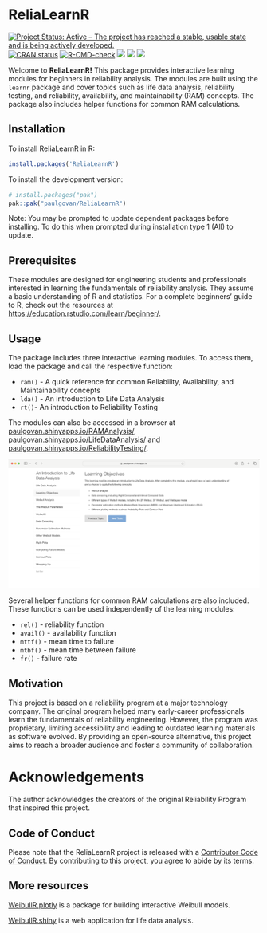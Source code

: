 
<!-- README.md is generated from README.Rmd. Please edit that file -->

# ReliaLearnR

<!-- badges: start -->

[![Project Status: Active – The project has reached a stable, usable
state and is being actively
developed.](https://www.repostatus.org/badges/latest/active.svg)](https://www.repostatus.org/#active)
[![CRAN
status](https://www.r-pkg.org/badges/version/ReliaLearnR)](https://CRAN.R-project.org/package=ReliaLearnR)
[![R-CMD-check](https://github.com/paulgovan/ReliaLearnR/actions/workflows/R-CMD-check.yaml/badge.svg)](https://github.com/paulgovan/ReliaLearnR/actions/workflows/R-CMD-check.yaml)
[![](http://cranlogs.r-pkg.org/badges/last-month/ReliaLearnR)](https://cran.r-project.org/package=ReliaLearnR)
[![](http://cranlogs.r-pkg.org/badges/grand-total/ReliaLearnR)](https://cran.r-project.org/package=ReliaLearnR)
[![](https://img.shields.io/badge/doi-10.32614/CRAN.package.ReliaLearnR-green.svg)](https://doi.org/10.32614/CRAN.package.ReliaLearnR)
<!-- badges: end -->

Welcome to **ReliaLearnR!** This package provides interactive learning
modules for beginners in reliability analysis. The modules are built
using the `learnr` package and cover topics such as life data analysis,
reliability testing, and reliability, availability, and maintainability
(RAM) concepts. The package also includes helper functions for common
RAM calculations.

## Installation

To install ReliaLearnR in R:

``` r
install.packages('ReliaLearnR')
```

To install the development version:

``` r
# install.packages("pak")
pak::pak("paulgovan/ReliaLearnR")
```

Note: You may be prompted to update dependent packages before
installing. To do this when prompted during installation type 1 (All) to
update.

## Prerequisites

These modules are designed for engineering students and professionals
interested in learning the fundamentals of reliability analysis. They
assume a basic understanding of R and statistics. For a complete
beginners’ guide to R, check out the resources at
<https://education.rstudio.com/learn/beginner/>.

## Usage

The package includes three interactive learning modules. To access them,
load the package and call the respective function:

- `ram()` - A quick reference for common Reliability, Availability, and
  Maintainability concepts
- `lda()` - An introduction to Life Data Analysis
- `rt()`- An introduction to Reliability Testing

The modules can also be accessed in a browser at
[paulgovan.shinyapps.io/RAMAnalysis/](https://paulgovan.shinyapps.io/RAMAnalysis/),
[paulgovan.shinyapps.io/LifeDataAnalysis/](https://paulgovan.shinyapps.io/LifeDataAnalysis/)
and
[paulgovan.shinyapps.io/ReliabilityTesting/](https://paulgovan.shinyapps.io/ReliabilityTesting/).

![](https://github.com/paulgovan/ReliaLearnR/blob/master/inst/paper/ReliaLearnR.png?raw=true)<!-- -->

Several helper functions for common RAM calculations are also included.
These functions can be used independently of the learning modules:

- `rel()` - reliability function
- `avail()` - availability function
- `mttf()` - mean time to failure
- `mtbf()` - mean time between failure
- `fr()` - failure rate

## Motivation

This project is based on a reliability program at a major technology
company. The original program helped many early-career professionals
learn the fundamentals of reliability engineering. However, the program
was proprietary, limiting accessibility and leading to outdated learning
materials as software evolved. By providing an open-source alternative,
this project aims to reach a broader audience and foster a community of
collaboration.

# Acknowledgements

The author acknowledges the creators of the original Reliability Program
that inspired this project.

## Code of Conduct

Please note that the ReliaLearnR project is released with a [Contributor
Code of Conduct](CODE_OF_CONDUCT.md). By contributing to this project,
you agree to abide by its terms.

## More resources

[WeibullR.plotly](https://paulgovan.github.io/WeibullR.plotly/) is a
package for building interactive Weibull models.

[WeibullR.shiny](https://paulgovan.github.io/WeibullR.shiny/) is a web
application for life data analysis.
